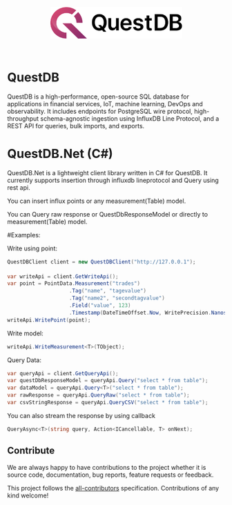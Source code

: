 <div align="center">
  <img alt="QuestDB Logo" src="https://raw.githubusercontent.com/questdb/questdb/master/.github/logo-readme.png" width="305px"/>
</div>
<p>&nbsp;</p>

# QuestDB

QuestDB is a high-performance, open-source SQL database for applications in
financial services, IoT, machine learning, DevOps and observability. It includes
endpoints for PostgreSQL wire protocol, high-throughput schema-agnostic
ingestion using InfluxDB Line Protocol, and a REST API for queries, bulk
imports, and exports.

# QuestDB.Net (C#)
QuestDB.Net is a lightweight client library written in C# for QuestDB.
It currently supports insertion through influxdb lineprotocol and Query using rest api.

You can insert influx points or any measurement(Table) model.

You can Query raw response or QuestDbResponseModel or directly to measurement(Table) model.

#Examples:

Write using point:
```csharp
QuestDBClient client = new QuestDBClient("http://127.0.0.1");

var writeApi = client.GetWriteApi();
var point = PointData.Measurement("trades")
                    .Tag("name", "tagevalue")
                    .Tag("name2", "secondtagvalue")
                    .Field("value", 123)
					.Timestamp(DateTimeOffset.Now, WritePrecision.Nanoseconds);
writeApi.WritePoint(point);
```
Write model:
```csharp
writeApi.WriteMeasurement<T>(TObject);
```

Query Data:
```csharp
var queryApi = client.GetQueryApi();
var questDbResponseModel = queryApi.Query("select * from table");
var dataModel = queryApi.Query<T>("select * from table");
var rawResponse = queryApi.QueryRaw("select * from table");
var csvStringResponse = queryApi.QueryCSV("select * from table");
```

You can also stream the response by using callback
```csharp
QueryAsync<T>(string query, Action<ICancellable, T> onNext);
```

## Contribute

We are always happy to have contributions to the project whether it is source
code, documentation, bug reports, feature requests or feedback.

This project follows the
[all-contributors](https://github.com/all-contributors/all-contributors)
specification. Contributions of any kind welcome!
